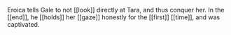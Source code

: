Eroica tells Gale to not [[look]] directly at Tara, and thus conquer her. In the [[end]], he [[holds]] her [[gaze]] honestly for the [[first]] [[time]], and was captivated.